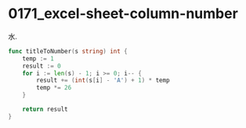 # 0171_excel-sheet-column-number

水.

```go
func titleToNumber(s string) int {
    temp := 1
    result := 0
    for i := len(s) - 1; i >= 0; i-- {
        result += (int(s[i] - 'A') + 1) * temp
        temp *= 26
    }

    return result
}
```
